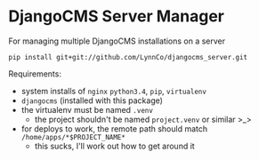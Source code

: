 # DjangoCMS Server Manager

For managing multiple DjangoCMS installations on a server

`pip install git+git://github.com/LynnCo/djangocms_server.git`

Requirements:

* system installs of `nginx` `python3.4`, `pip`, `virtualenv`
* `djangocms` (installed with this package)
* the virtualenv must be named `.venv`
    * the project shouldn't be named `project.venv` or similar >_>
* for deploys to work, the remote path should match `/home/apps/*$PROJECT_NAME*`
    * this sucks, I'll work out how to get around it
